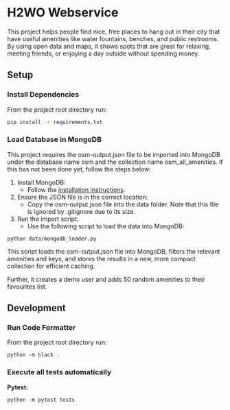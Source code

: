 # H2WO Webservice

This project helps people find nice, free places to hang out in their city that have useful amenities like water fountains, benches, and public restrooms. By using open data and maps, it shows spots that are great for relaxing, meeting friends, or enjoying a day outside without spending money.

## Setup

### Install Dependencies

From the project root directory run:

```bash
pip install -r requirements.txt
```

### Load Database in MongoDB
This project requires the osm-output.json file to be imported into MongoDB under the database name osm and the collection name osm_all_amenities. If this has not been done yet, follow the steps below:

1. Install MongoDB:
   - Follow the [installation instructions](https://www.mongodb.com/docs/manual/tutorial/install-mongodb-on-windows/).
2. Ensure the JSON file is in the correct location:
    - Copy the osm-output.json file into the data folder. Note that this file is ignored by .gitignore due to its size.
3. Run the import script:
    - Use the following script to load the data into MongoDB:

```
python data/mongodb_loader.py
```

This script loads the osm-output.json file into MongoDB, filters the relevant amenities and keys, and stores the results in a new, more compact collection for efficient caching.

Further, it creates a demo user and adds 50 random amenities to their favourites list.
## Development

### Run Code Formatter

From the project root directory run:

```
python -m black .
```


### Execute all tests automatically

**Pytest:**

```
python -m pytest tests
```